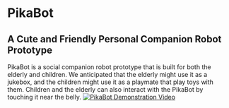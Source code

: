 # PikaBot
A Cute and Friendly Personal Companion Robot Prototype
------------------------------------------------------
PikaBot is a social companion robot prototype that is built for both the elderly and children. We anticipated that the elderly might use it as a jukebox, and the children might use it as a playmate that play toys with them. Children and the elderly can also interact with the PikaBot by touching it near the belly.
[![PikaBot Demonstration Video](https://img.youtube.com/vi/YDTyF7I5aXk/0.jpg)](https://www.youtube.com/watch?v=YDTyF7I5aXk)
